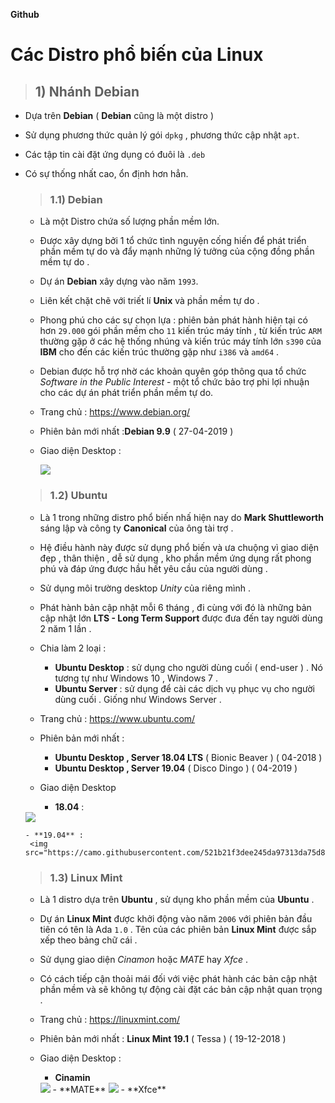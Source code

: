 **Github**

# **Các Distro phổ biến của Linux**

>## 1) Nhánh Debian

- Dựa trên **Debian** ( **Debian** cũng là một distro )

- Sử dụng phương thức quản lý gói `dpkg` , phương thức cập nhật `apt`.

- Các tập tin cài đặt ứng dụng có đuôi là `.deb`
- Có sự thống nhất cao, ổn định hơn hẳn.
 
  >### 1.1) Debian
  - Là một Distro chứa số lượng phần mềm lớn.

  - Được xây dựng bởi 1 tổ chức tình nguyện cống hiến để phát triển phần mềm tự do và đẩy mạnh những lý tưởng của cộng đồng phần mềm tự do .

  - Dự án **Debian**  xây dựng vào năm `1993`.
  - Liên kết chặt chẽ với triết lí **Unix** và phần mềm tự do .
  - Phong phú cho các sự chọn lựa : phiên bản phát hành hiện tại có hơn `29.000`  gói phần mềm cho `11` kiến trúc máy tính , từ kiến trúc `ARM` thường gặp ở các hệ thống nhúng và kiến trúc máy tính lớn `s390` của **IBM** cho đến các kiến trúc thường gặp như `i386` và `amd64` .

  - Debian được hỗ trợ nhờ các khoản quyên góp thông qua tổ chức *Software in the Public Interest* - một tổ chức bảo trợ phi lợi nhuận cho các dự án phát triển phần mềm tự do.
  
  - Trang chủ :  https://www.debian.org/
  
  - Phiên bản mới nhất :**Debian 9.9** ( 27-04-2019 )
  - Giao diện Desktop :

  
    <img src="https://camo.githubusercontent.com/058a1d0542a97d084a032b04ab38e189afe3b58b/68747470733a2f2f692e696d6775722e636f6d2f66504c564459652e706e67" >

   >### 1.2) Ubuntu

   - Là 1 trong những distro phổ biến nhấ hiện nay do **Mark Shuttleworth** sáng lập và công ty **Canonical** của ông tài trợ .
   
   - Hệ điều hành này được sử dụng phổ biến và ưa chuộng vì giao diện đẹp , thân thiện , dễ sử dụng , kho phần mềm ứng dụng rất phong phú và đáp ứng được hầu hết yêu cầu của người dùng .
   - Sử dụng môi trường desktop *Unity* của riêng mình .

   - Phát hành bản cập nhật mỗi 6 tháng , đi cùng với đó là những bản cập nhật lớn **LTS - Long Term Support**  được đưa đến tay người dùng 2 năm 1 lần .

   - Chia làm 2 loại :
      - **Ubuntu Desktop** : sử dụng cho người dùng cuối ( end-user ) . Nó tương tự như Windows 10 , Windows 7 .
      - **Ubuntu Server** : sử dụng để cài các dịch vụ phục vụ cho người dùng cuối . Giống như Windows Server .
    - Trang chủ : https://www.ubuntu.com/

    - Phiên bản mới nhất :
       - **Ubuntu Desktop , Server 18.04 LTS** ( Bionic Beaver ) ( 04-2018 )
       - **Ubuntu Desktop , Server 19.04** ( Disco Dingo ) ( 04-2019 )
    - Giao diện Desktop 
      - **18.04** :
    <img src="https://camo.githubusercontent.com/9244d8447b888b069f7ecbf585d3c5793d8baf41/68747470733a2f2f692e696d6775722e636f6d2f6774444672456f2e6a7067">

      - **19.04** :
       <img src="https://camo.githubusercontent.com/521b21f3dee245da97313da75d8a5e11a609cfe4/68747470733a2f2f692e696d6775722e636f6d2f674177734777552e6a7067">

    >### 1.3) Linux Mint

     -   Là 1 distro dựa trên **Ubuntu** , sử dụng kho phần mềm của **Ubuntu** .

     - Dự án **Linux Mint** được khởi động vào năm `2006` với phiên bản đầu tiên có tên là Ada `1.0` . Tên của các phiên bản **Linux Mint** được sắp xếp theo bảng chữ cái .

    - Sử dụng giao diện *Cinamon* hoặc *MATE* hay *Xfce* .

    - Có cách tiếp cận thoải mái đối với việc phát hành các bản cập nhật phần mềm và sẽ không tự động cài đặt các bản cập nhật quan trọng .

     - Trang chủ : https://linuxmint.com/

     - Phiên bản mới nhất : **Linux Mint 19.1** ( Tessa ) ( 19-12-2018 )

     - Giao diện Desktop :
    
       - **Cinamin**
       <img src="https://camo.githubusercontent.com/8c203682a7f8c72dcb7f556a6bd6a491739ddbb2/68747470733a2f2f692e696d6775722e636f6d2f43776e534e6a5a2e706e67">
       - **MATE**
       <img src="https://camo.githubusercontent.com/1109640619ab4df926d50abdaa82c0b5a5313071/68747470733a2f2f692e696d6775722e636f6d2f636c6c4d7043692e706e67">
       - **Xfce**
       <img src>
